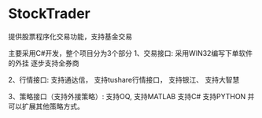 # StockTrader
提供股票程序化交易功能，支持基金交易


主要采用C#开发，整个项目分为3个部分
1、交易接口:
	采用WIN32编写下单软件的外挂
	逐步支持全券商

2、行情接口:
	支持通达信，
	支持tushare行情接口，
	支持银江、
	支持大智慧

3、策略接口（支持外接策略）:
	支持OQ,
	支持MATLAB
	支持C#
	支持PYTHON
	并可以扩展其他策略方式。